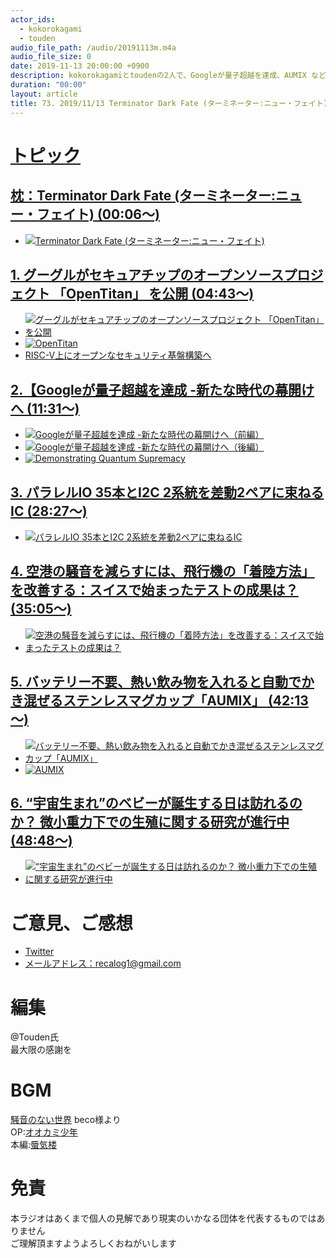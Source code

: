 ```yaml
---
actor_ids:
  - kokorokagami
  - touden
audio_file_path: /audio/20191113m.m4a
audio_file_size: 0
date: 2019-11-13 20:00:00 +0900
description: kokorokagamiとtoudenの2人で、Googleが量子超越を達成、AUMIX などについて話しました。
duration: "00:00"
layout: article
title: 73. 2019/11/13 Terminator Dark Fate (ターミネーター:ニュー・フェイト)、他
---
```

# <u>トピック</u>

## <u>[枕：Terminator Dark Fate (ターミネーター:ニュー・フェイト)](http://www.foxmovies-jp.com/terminator/index.html) (00:06～)</u>

- [![Terminator Dark Fate (ターミネーター:ニュー・フェイト)](http://www.foxmovies-jp.com/terminator/img/OGP.jpg)](http://www.foxmovies-jp.com/terminator/index.html)

## <u>[1. グーグルがセキュアチップのオープンソースプロジェクト 「OpenTitan」 を公開](https://jp.techcrunch.com/2019/11/06/2019-11-06-google-opentitan-secure-chip/) (04:43～)</u>

- [![グーグルがセキュアチップのオープンソースプロジェクト 「OpenTitan」 を公開](https://techcrunchjp.files.wordpress.com/2019/11/google-titan.jpg?w=738)](https://jp.techcrunch.com/2019/11/06/2019-11-06-google-opentitan-secure-chip/)
- [![OpenTitan](https://opentitan.org/opentitan.png)](https://opentitan.org/)
- [RISC-V上にオープンなセキュリティ基盤構築へ](https://eetimes.jp/ee/articles/1911/08/news034.html)

## <u>[2.【Googleが量子超越を達成 -新たな時代の幕開けへ](https://www.qmedia.jp/google-supremacy-1/) (11:31～)</u>

- [![Googleが量子超越を達成 -新たな時代の幕開けへ（前編）](https://www.qmedia.jp/content/images/2019/10/Screen-Shot-2019-09-22-at-22.53.36.png)](https://www.qmedia.jp/google-supremacy-1/)
- [![Googleが量子超越を達成 -新たな時代の幕開けへ（後編）](https://www.qmedia.jp/content/images/2019/10/Screenshot-2019-10-22-at-3.48.59-PM.png)](https://www.qmedia.jp/google-supremacy-2/)
- [![Demonstrating Quantum Supremacy](https://img.youtube.com/vi/-ZNEzzDcllU/0.jpg)](https://www.youtube.com/watch?v=-ZNEzzDcllU)

## <u>[3. パラレルIO 35本とI2C 2系統を差動2ペアに束ねるIC](https://eetimes.jp/ee/articles/1911/07/news079.html) (28:27～)</u>

- [![パラレルIO 35本とI2C 2系統を差動2ペアに束ねるIC](https://image.itmedia.co.jp/ee/articles/1911/07/tt191107_THine001.jpg)](https://eetimes.jp/ee/articles/1911/07/news079.html)

## <u>[4. 空港の騒音を減らすには、飛行機の「着陸方法」を改善する：スイスで始まったテストの成果は？](https://wired.jp/2019/11/10/teaching-pilots-new-trick-landing-quietly/) (35:05～)</u>

- [![空港の騒音を減らすには、飛行機の「着陸方法」を改善する：スイスで始まったテストの成果は？](https://wired.jp/wp-content/uploads/2019/12/GettyImages-1011260374.jpg)](https://wired.jp/2019/11/10/teaching-pilots-new-trick-landing-quietly/)

## <u>[5. バッテリー不要、熱い飲み物を入れると自動でかき混ぜるステンレスマグカップ「AUMIX」](https://japanese.engadget.com/2019/11/02/aumix/) (42:13～)</u>

- [![バッテリー不要、熱い飲み物を入れると自動でかき混ぜるステンレスマグカップ「AUMIX」](https://o.aolcdn.com/images/dims?resize=2000%2C2000%2Cshrink&image_uri=https%3A%2F%2Fs.yimg.com%2Fos%2Fcreatr-uploaded-images%2F2019-10%2Ff3933ec0-fbb0-11e9-8fbf-c74de624ed9a&client=a1acac3e1b3290917d92&signature=c72c85d7b78ba937c6df6ea035a8978cd120c96f)](https://japanese.engadget.com/2019/11/02/aumix/)
- [![AUMIX](https://img.youtube.com/vi/64gI05Nkkno/0.jpg)](https://www.youtube.com/watch?v=64gI05Nkkno)

## <u>[6. “宇宙生まれ”のベビーが誕生する日は訪れるのか？ 微小重力下での生殖に関する研究が進行中](https://wired.jp/2019/10/31/scientists-take-baby-steps-toward-extraterrestrial-babies/) (48:48～)</u>

- [![“宇宙生まれ”のベビーが誕生する日は訪れるのか？ 微小重力下での生殖に関する研究が進行中](https://wired.jp/wp-content/uploads/2019/10/Science_Sperm_545872105-e1572508357610.jpg)](https://wired.jp/2019/10/31/scientists-take-baby-steps-toward-extraterrestrial-babies/)


# ご意見、ご感想
- [Twitter](https://twitter.com/recalog1)
- [メールアドレス：recalog1@gmail.com](recalog1@gmail.com)

# 編集

@Touden氏  
最大限の感謝を  

# BGM

[騒音のない世界](http://noiselessworld.net/) beco様より  
OP:[オオカミ少年](https://soundcloud.com/baron1_3/wolfboy)  
本編:[蜃気楼](https://soundcloud.com/baron1_3/shinkirou)  

# 免責

本ラジオはあくまで個人の見解であり現実のいかなる団体を代表するものではありません  
ご理解頂ますようよろしくおねがいします  